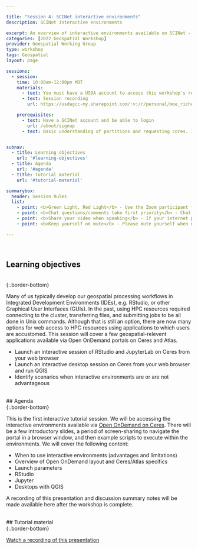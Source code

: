 ```yaml
---

title: "Session 4: SCINet interactive environments"
description: SCINet interactive environments

excerpt: An overview of interactive environments available on SCINet - RStudio, Jupyter, etc.
categories: [2022 Geospatial Workshop]  
provider: Geospatial Working Group
type: workshop
tags: Geospatial
layout: page

sessions:
  - session: 
    time: 10:00am-12:00pm MDT
    materials: 
      - text: You must have a USDA account to access this workshop's recordings.
      - text: Session recording
        url: https://usdagcc-my.sharepoint.com/:v:/r/personal/moe_richert_usda_gov/Documents/Stream%20Migrated%20Videos/SCINet%20Geospatial%20Working%20Group%20Workshop%202022%20-%20Session%204%20-%20Interactive%20Environments-20221213_053646.mp4?csf=1&web=1&e=uRGSOs&nav=eyJyZWZlcnJhbEluZm8iOnsicmVmZXJyYWxBcHAiOiJTdHJlYW1XZWJBcHAiLCJyZWZlcnJhbFZpZXciOiJTaGFyZURpYWxvZy1MaW5rIiwicmVmZXJyYWxBcHBQbGF0Zm9ybSI6IldlYiIsInJlZmVycmFsTW9kZSI6InZpZXcifX0%3D

    prerequisites:
      - text: Have a SCINet account and be able to login 
        url: /about/signup
      - text: Basic understanding of partitions and requesting cores. If you are unfamiliar with these topics, please attend Session 3 on parallel processing fundamentals.


subnav:
  - title: Learning objectives
    url: '#learning-objectives'
  - title: Agenda
    url: '#agenda'
  - title: Tutorial material
    url: '#tutorial-material'

summarybox:
  header: Session Rules
  list:
    - point: <b>Green Light, Red Light</b> - Use the Zoom participant feedback indicators to show us if you are following along successfully as well as when you need help. To access participant feed back, click on the “Participants” icon to open the participants pane/window. Click the green “yes” to indicate that you are following along successfully, click the red “no” to indicate when you need help. Ideally, you will have either the red or green indicator displayed for yourself throughout the entire tutorial. We will pause every so often to work through solutions for participants displaying a red light.
    - point: <b>Chat questions/comments take first priority</b> - Chat your question/comments either to everyone (preferred) or to the chat moderator (Ryan Lucas) privately to have your question/comment read out loud anonymously. We will answer chat questions first and call on people who have written in the chat before we take questions from raised hands.
    - point: <b>Share your video when speaking</b> - If your internet plan/connectivity allows, please share your video when speaking.
    - point: <b>Keep yourself on mute</b> - Please mute yourself when not speaking.

---
```


<br>

## Learning objectives
<br>
{:.border-bottom}

Many of us typically develop our geospatial processing workflows in Integrated Development Environments (IDEs), e.g. RStudio, or other Graphical User Interfaces (GUIs). In the past, using HPC resources required connecting to the cluster, transferring files, and submitting jobs to be all done in Unix commands. Although that is still an option, there are now many options for web access to HPC resources using applications to which users are 
accustomed. This session will cover a few geospatial-relevent applications available via Open OnDemand portals on Ceres and Atlas.

* Launch an interactive session of RStudio and JupyterLab on Ceres from your web browser
* Launch an interactive desktop session on Ceres from your web browser and run QGIS 
* Identify scenarios when interactive environments are or are not advantageous

<br>
## Agenda
<br>
{:.border-bottom}

This is the first interactive tutorial session. We will be accessing the interactive environments available via [Open OnDemand on Ceres](https://ceres-ood.scinet.usda.gov/). There will be a few introductory slides, a period of screen-sharing to navigate the portal in a browser window, and then example scripts to execute within the environments.  We will cover the following content:

* When to use interactive environments (advantages and limitations) 
* Overview of Open OnDemand layout and Ceres/Atlas specifics
* Launch parameters 
* RStudio 
* Jupyter
* Desktops with QGIS

A recording of this presentation and discussion summary notes will be made available here after the workshop is complete.

<br>
## Tutorial material
<br>
{:.border-bottom}

[Watch a recording of this presentation](https://usdagcc-my.sharepoint.com/:v:/r/personal/moe_richert_usda_gov/Documents/Stream%20Migrated%20Videos/SCINet%20Geospatial%20Working%20Group%20Workshop%202022%20-%20Session%204%20-%20Interactive%20Environments-20221213_053646.mp4?csf=1&web=1&e=uRGSOs&nav=eyJyZWZlcnJhbEluZm8iOnsicmVmZXJyYWxBcHAiOiJTdHJlYW1XZWJBcHAiLCJyZWZlcnJhbFZpZXciOiJTaGFyZURpYWxvZy1MaW5rIiwicmVmZXJyYWxBcHBQbGF0Zm9ybSI6IldlYiIsInJlZmVycmFsTW9kZSI6InZpZXcifX0%3D)


<br>
